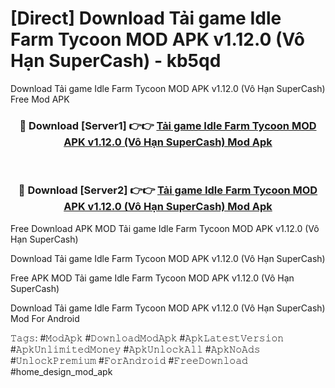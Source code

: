 # [Direct] Download Tải game Idle Farm Tycoon MOD APK v1.12.0 (Vô Hạn SuperCash) - kb5qd
Download Tải game Idle Farm Tycoon MOD APK v1.12.0 (Vô Hạn SuperCash) Free Mod APK

<div align="center">
<h3>🔴 Download [Server1] 👉👉 <a href="https://apk-comot.site?title=Tải_game_Idle_Farm_Tycoon_MOD_APK_v1.12.0_(Vô_Hạn_SuperCash)">Tải game Idle Farm Tycoon MOD APK v1.12.0 (Vô Hạn SuperCash) Mod Apk</a></h3><br>

<h3>🔴 Download [Server2] 👉👉 <a href="https://apk-comot.site?title=Tải_game_Idle_Farm_Tycoon_MOD_APK_v1.12.0_(Vô_Hạn_SuperCash)">Tải game Idle Farm Tycoon MOD APK v1.12.0 (Vô Hạn SuperCash) Mod Apk</a></h3>
</div>


Free Download APK MOD Tải game Idle Farm Tycoon MOD APK v1.12.0 (Vô Hạn SuperCash)

Download Tải game Idle Farm Tycoon MOD APK v1.12.0 (Vô Hạn SuperCash) 

Free APK MOD Tải game Idle Farm Tycoon MOD APK v1.12.0 (Vô Hạn SuperCash) 

Download Tải game Idle Farm Tycoon MOD APK v1.12.0 (Vô Hạn SuperCash) Mod For Android

𝚃𝚊𝚐𝚜: #𝙼𝚘𝚍𝙰𝚙𝚔 #𝙳𝚘𝚠𝚗𝚕𝚘𝚊𝚍𝙼𝚘𝚍𝙰𝚙𝚔 #𝙰𝚙𝚔𝙻𝚊𝚝𝚎𝚜𝚝𝚅𝚎𝚛𝚜𝚒𝚘𝚗 #𝙰𝚙𝚔𝚄𝚗𝚕𝚒𝚖𝚒𝚝𝚎𝚍𝙼𝚘𝚗𝚎𝚢 #𝙰𝚙𝚔𝚄𝚗𝚕𝚘𝚌𝚔𝙰𝚕𝚕 #𝙰𝚙𝚔𝙽𝚘𝙰𝚍𝚜 #𝚄𝚗𝚕𝚘𝚌𝚔𝙿𝚛𝚎𝚖𝚒𝚞𝚖 #𝙵𝚘𝚛𝙰𝚗𝚍𝚛𝚘𝚒𝚍 #𝙵𝚛𝚎𝚎𝙳𝚘𝚠𝚗𝚕𝚘𝚊𝚍 #home_design_mod_apk